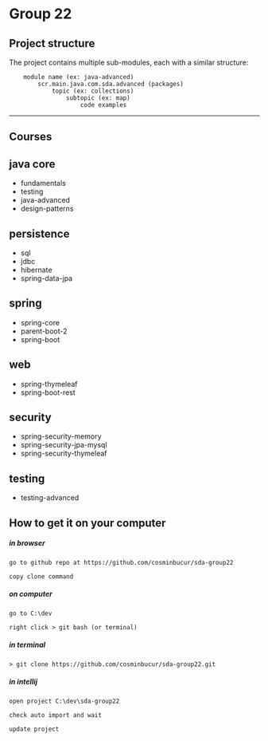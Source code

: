 # Group 22

## Project structure
The project contains multiple sub-modules, each with a similar structure:

        module name (ex: java-advanced)
            scr.main.java.com.sda.advanced (packages)
                topic (ex: collections)
                    subtopic (ex: map)
                        code examples

---

Courses
---
## java core
- fundamentals
- testing
- java-advanced
- design-patterns

## persistence
- sql
- jdbc
- hibernate
- spring-data-jpa

## spring
- spring-core
- parent-boot-2
- spring-boot

## web
- spring-thymeleaf
- spring-boot-rest

## security
- spring-security-memory
- spring-security-jpa-mysql
- spring-security-thymeleaf

## testing
- testing-advanced

## How to get it on your computer

##### in browser

	go to github repo at https://github.com/cosminbucur/sda-group22

	copy clone command

##### on computer
	go to C:\dev

	right click > git bash (or terminal)

##### in terminal
	> git clone https://github.com/cosminbucur/sda-group22.git

##### in intellij
	open project C:\dev\sda-group22

	check auto import and wait

	update project
